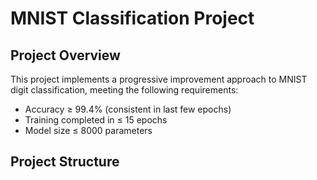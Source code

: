 # MNIST Classification Project

## Project Overview
This project implements a progressive improvement approach to MNIST digit classification, meeting the following requirements:
- Accuracy ≥ 99.4% (consistent in last few epochs)
- Training completed in ≤ 15 epochs
- Model size ≤ 8000 parameters

## Project Structure 